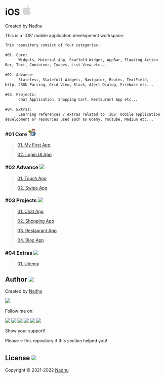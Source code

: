 # iOS [<img src="https://github.com/iamnadhu/iOS/blob/master/Resources/ios-icon.png">](https://github.com/iamnadhu/iOS)
Created by [Nadhu](https://linktr.ee/iamnadhu)

This is a 'iOS' mobile application development workspace.


```
This repository consist of four categories:

#01. Core:
      Widgets, Material App, Scaffold Widget, AppBar, Floating Action Bar, Text, Container, Images, List View etc...

#02. Advance:
      Stateless, Statefull Widgets, Navigator, Routes, TextField, http, JSON Parsing, Grid View, Stack, Alert Dialog, Firebase etc...

#03. Projects:
      Chat Application, Shopping Cart, Restaurant App etc...

#04. Extras:
      Learning references / extras related to 'iOS' mobile application development or resources used such as Udemy, Youtube, Medium etc...
```


### #01 Core [<img src="https://github.com/iamnadhu/iOS/blob/master/Resources/tutorials-icon.png">](https://github.com/iamnadhu/iOS)
>
> [01. My First App](https://github.com/iamnadhu/iOS/tree/main/Core/My%20First%20App)
>
> [02. Login UI App](https://github.com/iamnadhu/iOS/tree/main/Core/Login%20UI%20App)
>

### #02 Advance [<img src="https://github.com/iamnadhu/iOS/tree/master/Resources/sessions-icon.png">](https://github.com/iamnadhu/iOS)
>
> [01. Touch App](https://github.com/iamnadhu/iOS/tree/main/Advance/Touch%20App)
>
> [02. Swipe App](https://github.com/iamnadhu/iOS/tree/main/Advance/Swipe%20App)
>

### #03 Projects [<img src="https://github.com/iamnadhu/iOS/tree/master/Resources/projects-icon.png">](https://github.com/iamnadhu/iOS)
>
> [01. Chat App](https://github.com/iamnadhu/iOS/tree/main/Projects/Chat%20App)
>
> [02. Shopping App](https://github.com/iamnadhu/iOS/tree/main/Projects/Shopping%20App)
>
> [03. Restaurant App](https://github.com/iamnadhu/iOS/tree/main/Projects/Restaurant%20App)
>
> [04. Blog App](https://github.com/iamnadhu/iOS/tree/main/Projects/Blog%20App)
>

### #04 Extras [<img src="https://github.com/iamnadhu/iOS/tree/master/Resources/extras-icon.png">](https://github.com/iamnadhu/iOS)
>
> [01. Udemy](https://github.com/iamnadhu/iOS/tree/main/Extras/Udemy)
>


## Author [<img src="https://github.com/iamnadhu/iOS/tree/master/Resources/auther-icon.png">](https://linktr.ee/iamnadhu)
Created by [Nadhu](https://linktr.ee/iamnadhu)

[<img src="https://github.com/iamnadhu/iOS/tree/master/Resources/nadhu-icon.jpg">](https://linktr.ee/iamnadhu)

Follow me on: 

[<img src="https://github.com/iamnadhu/iOS/tree/master/Resources/telegram-icon.png">](https://t.me/iamnadhu)
[<img src="https://github.com/iamnadhu/iOS/tree/master/Resources/instagram-icon.png">](https://www.instagram.com/iamnadhu/)
[<img src="https://github.com/iamnadhu/iOS/tree/master/Resources/whatsapp-icon.png">](https://api.whatsapp.com/send?phone=917293451396&lang=en)
[<img src="https://github.com/iamnadhu/iOS/tree/master/Resources/linkedin-icon.png">](https://www.linkedin.com/in/iamnadhu/)
[<img src="https://github.com/iamnadhu/iOS/tree/master/Resources/facebook-icon.png">](https://www.facebook.com/iamnadhu/)
[<img src="https://github.com/iamnadhu/iOS/tree/master/Resources/github-icon.png">](https://github.com/iamnadhu)


Show your support!

Please ⭐️   this repository if this section helped you!


## License [<img src="https://github.com/iamnadhu/iOS/tree/master/Resources/license-icon.png">](https://github.com/iamnadhu/iOS)
Copyright © 2021-2022 [Nadhu](https://linktr.ee/iamnadhu)
